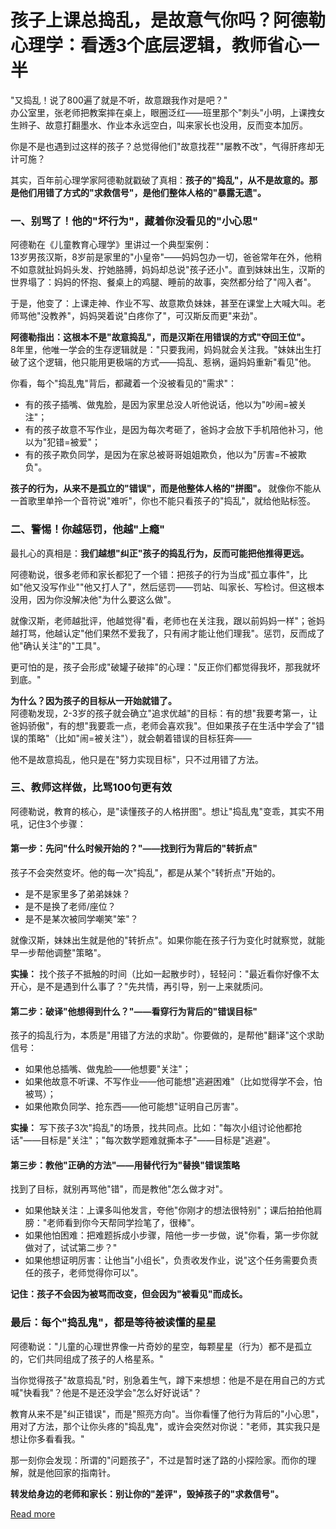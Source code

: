 # 孩子上课总捣乱，是故意气你吗？阿德勒心理学：看透3个底层逻辑，教师省心一半


"又捣乱！说了800遍了就是不听，故意跟我作对是吧？"  
办公室里，张老师把教案摔在桌上，眼圈泛红——班里那个"刺头"小明，上课拽女生辫子、故意打翻墨水、作业本永远空白，叫来家长也没用，反而变本加厉。  

你是不是也遇到过这样的孩子？总觉得他们"故意找茬""屡教不改"，气得肝疼却无计可施？  

其实，百年前心理学家阿德勒就戳破了真相：**孩子的"捣乱"，从不是故意的。那是他们用错了方式的"求救信号"，是他们整体人格的"暴露无遗"。**  


### 一、别骂了！他的"坏行为"，藏着你没看见的"小心思"  

阿德勒在《儿童教育心理学》里讲过一个典型案例：  
13岁男孩汉斯，8岁前是家里的"小皇帝"——妈妈包办一切，爸爸常年在外，他稍不如意就扯妈妈头发、拧她胳膊，妈妈却总说"孩子还小"。直到妹妹出生，汉斯的世界塌了：妈妈的怀抱、餐桌上的鸡腿、睡前的故事，突然都分给了"闯入者"。  

于是，他变了：上课走神、作业不写、故意欺负妹妹，甚至在课堂上大喊大叫。老师骂他"没教养"，妈妈哭着说"白疼你了"，可汉斯反而更"来劲"。  

**阿德勒指出：这根本不是"故意捣乱"，而是汉斯在用错误的方式"夺回王位"。**  
8年里，他唯一学会的生存逻辑就是："只要我闹，妈妈就会关注我。"妹妹出生打破了这个逻辑，他只能用更极端的方式——捣乱、惹祸，逼妈妈重新"看见"他。  

你看，每个"捣乱鬼"背后，都藏着一个没被看见的"需求"：  
- 有的孩子插嘴、做鬼脸，是因为家里总没人听他说话，他以为"吵闹=被关注"；  
- 有的孩子故意不写作业，是因为每次考砸了，爸妈才会放下手机陪他补习，他以为"犯错=被爱"；  
- 有的孩子欺负同学，是因为在家总被哥哥姐姐欺负，他以为"厉害=不被欺负"。  

**孩子的行为，从来不是孤立的"错误"，而是他整体人格的"拼图"。** 就像你不能从一首歌里单拎一个音符说"难听"，你也不能只看孩子的"捣乱"，就给他贴标签。  


### 二、警惕！你越惩罚，他越"上瘾"  

最扎心的真相是：**我们越想"纠正"孩子的捣乱行为，反而可能把他推得更远。**  

阿德勒说，很多老师和家长都犯了一个错：把孩子的行为当成"孤立事件"，比如"他又没写作业""他又打人了"，然后惩罚——罚站、叫家长、写检讨。但这根本没用，因为你没解决他"为什么要这么做"。  

就像汉斯，老师越批评，他越觉得"看，老师也在关注我，跟以前妈妈一样"；爸妈越打骂，他越认定"他们果然不爱我了，只有闹才能让他们理我"。惩罚，反而成了他"确认关注"的"工具"。  

更可怕的是，孩子会形成"破罐子破摔"的心理："反正你们都觉得我坏，那我就坏到底。"  

**为什么？因为孩子的目标从一开始就错了。**  
阿德勒发现，2-3岁的孩子就会确立"追求优越"的目标：有的想"我要考第一，让爸妈骄傲"，有的想"我要乖一点，老师会喜欢我"。但如果孩子在生活中学会了"错误的策略"（比如"闹=被关注"），就会朝着错误的目标狂奔——  

他不是故意捣乱，他只是在"努力实现目标"，只不过用错了方法。  


### 三、教师这样做，比骂100句更有效  

阿德勒说，教育的核心，是"读懂孩子的人格拼图"。想让"捣乱鬼"变乖，其实不用吼，记住3个步骤：  


#### 第一步：先问"什么时候开始的？"——找到行为背后的"转折点"  
孩子不会突然变坏。他的每一次"捣乱"，都是从某个"转折点"开始的。  
- 是不是家里多了弟弟妹妹？  
- 是不是换了老师/座位？  
- 是不是某次被同学嘲笑"笨"？  

就像汉斯，妹妹出生就是他的"转折点"。如果你能在孩子行为变化时就察觉，就能早一步帮他调整"策略"。  

**实操：** 找个孩子不抵触的时间（比如一起散步时），轻轻问："最近看你好像不太开心，是不是遇到什么事了？"先共情，再引导，别一上来就质问。  


#### 第二步：破译"他想得到什么？"——看穿行为背后的"错误目标"  
孩子的捣乱行为，本质是"用错了方法的求助"。你要做的，是帮他"翻译"这个求助信号：  
- 如果他总插嘴、做鬼脸——他想要"关注"；  
- 如果他故意不听课、不写作业——他可能想"逃避困难"（比如觉得学不会，怕被骂）；  
- 如果他欺负同学、抢东西——他可能想"证明自己厉害"。  

**实操：** 写下孩子3次"捣乱"的场景，找共同点。比如："每次小组讨论他都抢话"——目标是"关注"；"每次数学题难就撕本子"——目标是"逃避"。  


#### 第三步：教他"正确的方法"——用替代行为"替换"错误策略  
找到了目标，就别再骂他"错"，而是教他"怎么做才对"。  
- 如果他缺关注：上课多叫他发言，夸他"你刚才的想法很特别"；课后拍拍他肩膀："老师看到你今天帮同学捡笔了，很棒"。  
- 如果他怕困难：把难题拆成小步骤，陪他一步一步做，说"你看，第一步你就做对了，试试第二步？"  
- 如果他想证明厉害：让他当"小组长"，负责收发作业，说"这个任务需要负责任的孩子，老师觉得你可以"。  

**记住：孩子不会因为被骂而改变，但会因为"被看见"而成长。**  


### 最后：每个"捣乱鬼"，都是等待被读懂的星星  

阿德勒说："儿童的心理世界像一片奇妙的星空，每颗星星（行为）都不是孤立的，它们共同组成了孩子的人格星系。"  

当你觉得孩子"故意捣乱"时，别急着生气，蹲下来想想：他是不是在用自己的方式喊"快看我"？他是不是还没学会"怎么好好说话"？  

教育从来不是"纠正错误"，而是"照亮方向"。当你看懂了他行为背后的"小心思"，用对了方法，那个让你头疼的"捣乱鬼"，或许会突然对你说："老师，其实我只是想让你多看看我。"  

那一刻你会发现：所谓的"问题孩子"，不过是暂时迷了路的小探险家。而你的理解，就是他回家的指南针。  

**转发给身边的老师和家长：别让你的"差评"，毁掉孩子的"求救信号"。**

[Read more](https://www.diancang.xyz/waiguomingzhu/17921/335653.html)
